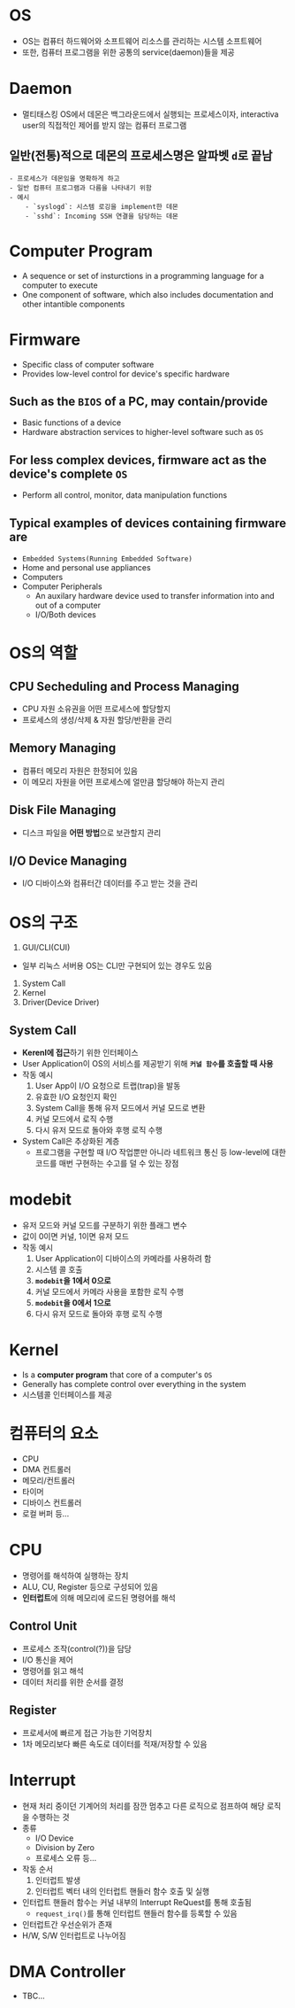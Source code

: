 # OS
- OS는 컴퓨터 하드웨어와 소프트웨어 리소스를 관리하는 시스템 소프트웨어
- 또한, 컴퓨터 프로그램을 위한 공통의 service(daemon)들을 제공

# Daemon
- 멀티태스킹 OS에서 데몬은 백그라운드에서 실행되는 프로세스이자, interactiva user의 직접적인 제어를 받지 않는 컴퓨터 프로그램

## 일반(전통)적으로 데몬의 프로세스명은 알파벳 `d`로 끝남
    - 프로세스가 데몬임을 명확하게 하고
    - 일반 컴퓨터 프로그램과 다름을 나타내기 위함
    - 예시
        - `syslogd`: 시스템 로깅을 implement한 데몬
        - `sshd`: Incoming SSH 연결을 담당하는 데몬

# Computer Program
- A sequence or set of insturctions in a programming language for a computer to execute
- One component of software, which also includes documentation and other intantible components

# Firmware
- Specific class of computer software
- Provides low-level control for device's specific hardware

## Such as the `BIOS` of a PC, may contain/provide
- Basic functions of a device
- Hardware abstraction services to higher-level software such as `OS`
    
## For less complex devices, firmware act as the device's complete `OS`
- Perform all control, monitor, data manipulation functions

## Typical examples of devices containing firmware are 
- `Embedded Systems(Running Embedded Software)`
- Home and personal use appliances
- Computers
- Computer Peripherals
    - An auxilary hardware device used to transfer information into and out of a computer
    - I/O/Both devices

# OS의 역할
## CPU Secheduling and Process Managing
- CPU 자원 소유권을 어떤 프로세스에 할당할지
- 프로세스의 생성/삭제 & 자원 할당/반환을 관리

## Memory Managing
- 컴퓨터 메모리 자원은 한정되어 있음
- 이 메모리 자원을 어떤 프로세스에 얼만큼 할당해야 하는지 관리

## Disk File Managing
- 디스크 파일을 **어떤 방법**으로 보관할지 관리

## I/O Device Managing
- I/O 디바이스와 컴퓨터간 데이터를 주고 받는 것을 관리

# OS의 구조
1. GUI/CLI(CUI)
- 일부 리눅스 서버용 OS는 CLI만 구현되어 있는 경우도 있음
1. System Call
1. Kernel
1. Driver(Device Driver)

## System Call
- **Kerenl에 접근**하기 위한 인터페이스
- User Application이 OS의 서비스를 제공받기 위해 **`커널 함수`를 호출할 때 사용**
- 작동 예시
    1. User App이 I/O 요청으로 트랩(trap)을 발동
    1. 유효한 I/O 요청인지 확인
    1. System Call을 통해 유저 모드에서 커널 모드로 변환
    1. 커널 모드에서 로직 수행
    1. 다시 유저 모드로 돌아와 후행 로직 수행
- System Call은 추상화된 계층
    - 프로그램을 구현할 때 I/O 작업뿐만 아니라 네트워크 통신 등 low-level에 대한 코드를 매번 구현하는 수고를 덜 수 있는 장점

# modebit
- 유저 모드와 커널 모드를 구분하기 위한 플래그 변수
- 값이 0이면 커널, 1이면 유저 모드
- 작동 예시
    1. User Application이 디바이스의 카메라를 사용하려 함
    1. 시스템 콜 호출
    1. **`modebit`을 1에서 0으로**
    1. 커널 모드에서 카메라 사용을 포함한 로직 수행
    1. **`modebit`을 0에서 1으로**
    1. 다시 유저 모드로 돌아와 후행 로직 수행

# Kernel
- Is a **computer program** that core of a computer's `OS`
- Generally has complete control over everything in the system
- 시스템콜 인터페이스를 제공

# 컴퓨터의 요소
- CPU
- DMA 컨트롤러
- 메모리/컨트롤러
- 타이머
- 디바이스 컨트롤러 
- 로컬 버퍼 등...

# CPU
- 명령어를 해석하여 실행하는 장치
- ALU, CU, Register 등으로 구성되어 있음
- **인터럽트**에 의해 메모리에 로드된 명령어를 해석

## Control Unit
- 프로세스 조작(control(?))을 담당
- I/O 통신을 제어
- 명령어를 읽고 해석
- 데이터 처리를 위한 순서를 결정

## Register
- 프로세서에 빠르게 접근 가능한 기억장치
- 1차 메모리보다 빠른 속도로 데이터를 적재/저장할 수 있음

# Interrupt
- 현재 처리 중이던 기계어의 처리를 잠깐 멈추고 다른 로직으로 점프하여 해당 로직을 수행하는 것
- 종류
    - I/O Device
    - Division by Zero 
    - 프로세스 오류 등...
- 작동 순서
    1. 인터럽트 발생
    1. 인터럽트 벡터 내의 인터럽트 핸들러 함수 호출 및 실행
- 인터럽트 핸들러 함수는 커널 내부의 Interrupt ReQuest를 통해 호출됨
    - `request_irq()`를 통해 인터럽트 핸들러 함수를 등록할 수 있음
- 인터럽트간 우선순위가 존재
- H/W, S/W 인터럽트로 나누어짐

# DMA Controller
- TBC...
